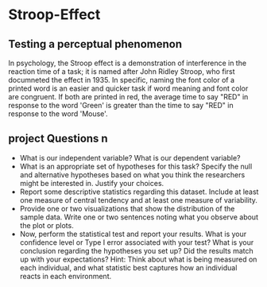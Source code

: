 # Stroop-Effect
<h2>Testing a perceptual phenomenon</h2>

<p>In psychology, the Stroop effect is a demonstration of interference in the reaction time of a task; it is
named after John Ridley Stroop, who first documneted the effect in 1935. In specific, naming the
font color of a printed word is an easier and quicker task if word meaning and font color are
congruent. If both are printed in red, the average time to say "RED" in response to the word 'Green'
is greater than the time to say "RED" in response to the word 'Mouse'.</p>

<h2>project Questions n</h2>
<ul>
  <li>What is our independent variable? What is our dependent variable?</li>

<li>What is an appropriate set of hypotheses for this task? Specify the null and alternative hypotheses based on what you think the researchers might be interested in. Justify your choices.</li>

<li>Report some descriptive statistics regarding this dataset. Include at least one measure of central tendency and at least one measure of variability.</li>

<li>Provide one or two visualizations that show the distribution of the sample data. Write one or two sentences noting what you observe about the plot or plots.</li>

<li>Now, perform the statistical test and report your results. What is your confidence level or Type I error associated with your test? What is your conclusion regarding the hypotheses you set up? Did the results match up with your expectations? Hint: Think about what is being measured on each individual, and what statistic best captures how an individual reacts in each environment.</li></ul>
